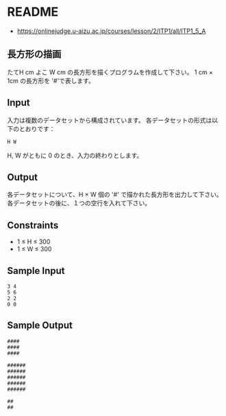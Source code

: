 # README
- <https://onlinejudge.u-aizu.ac.jp/courses/lesson/2/ITP1/all/ITP1_5_A>
## 長方形の描画
たてH cm よこ W cm の長方形を描くプログラムを作成して下さい。
1 cm × 1cm の長方形を '#'で表します。
## Input
入力は複数のデータセットから構成されています。
各データセットの形式は以下のとおりです：

```
H W
```

H, W がともに 0 のとき、入力の終わりとします。
## Output
各データセットについて、H × W 個の '#' で描かれた長方形を出力して下さい。
各データセットの後に、１つの空行を入れて下さい。
## Constraints
- 1 ≤ H ≤ 300
- 1 ≤ W ≤ 300
## Sample Input
```
3 4
5 6
2 2
0 0
```
## Sample Output
```
####
####
####

######
######
######
######
######

##
##
```
